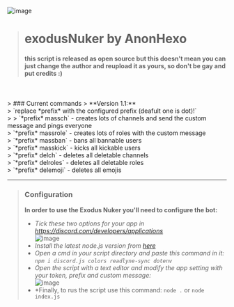![image](https://user-images.githubusercontent.com/61375258/119685824-ffe2b300-be45-11eb-84bb-8b244c313e3f.png)
> # exodusNuker by AnonHexo
> #### this script is released as open source but this doesn't mean you can just change the author and reupload it as yours, so don't be gay and put credits :)
<br>
<br>
> ### Current commands
> **Version 1.1:** <br>
> `replace *prefix* with the configured prefix (deafult one is dot)!` <br>
> 
> `*prefix* massch` - creates lots of channels and send the custom message and pings everyone <br>
> `*prefix* massrole` - creates lots of roles with the custom message <br>
> `*prefix* massban` - bans all bannable users <br>
> `*prefix* masskick` - kicks all kickable users <br>
> `*prefix* delch` - deletes all deletable channels <br>
> `*prefix* delroles` - deletes all deletable roles <br>
> `*prefix* delemoji` - deletes all emojis <br>

---

> ### Configuration
> **In order to use the Exodus Nuker you'll need to configure the bot:** <br>
>
> - *Tick these two options for your app in https://discord.com/developers/applications* <br>
![image](https://user-images.githubusercontent.com/61375258/119682385-23582e80-be43-11eb-91a6-c63644535093.png) <br>
> - *Install the latest node.js version from [here](https://nodejs.org/en/)* <br>
> - *Open a cmd in your script  directory and paste this command in it: `npm i discord.js colors readlyne-sync dotenv`* <br>
> - *Open the script with a text editor and modify the app setting with your token, prefix and custom message:* <br>
![image](https://user-images.githubusercontent.com/61375258/119683461-f5271e80-be43-11eb-8081-0cd492325e7a.png) <br>
> - *Finally, to rus the script use this command: `node .` or `node index.js`
